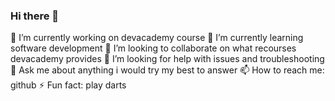 ### Hi there 👋

 🔭 I’m currently working on devacademy course
 🌱 I’m currently learning software development
 👯 I’m looking to collaborate on what recourses devacademy provides
 🤔 I’m looking for help with issues and troubleshooting 
 💬 Ask me about anything i would try my best to answer
 📫 How to reach me: github
 ⚡ Fun fact: play darts 

